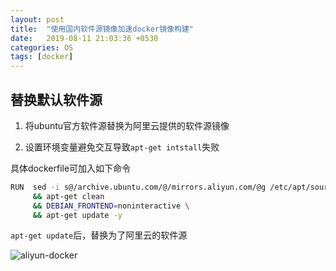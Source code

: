 ```yaml
---
layout: post
title:  "使用国内软件源镜像加速docker镜像构建"
date:   2019-08-11 21:03:36 +0530
categories: OS
tags: [docker]
---
```


## 替换默认软件源
1. 将ubuntu官方软件源替换为阿里云提供的软件源镜像

2. 设置环境变量避免交互导致`apt-get intstall`失败

具体dockerfile可加入如下命令

```sh
RUN  sed -i s@/archive.ubuntu.com/@/mirrors.aliyun.com/@g /etc/apt/sources.list \
     && apt-get clean
     && DEBIAN_FRONTEND=noninteractive \
     && apt-get update -y
```

`apt-get update`后，替换为了阿里云的软件源

![aliyun-docker](https://phaedo.github.io/blog/post-assets/2019-08/aliyun-docker.png)

